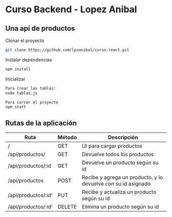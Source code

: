# Curso Backend - Lopez Anibal

## Una api de productos

Clonar el proyecto

```sh
git clone https://github.com/lpzanibal/curso-react.git
```

Instalar dependencias

```sh
npm install
```

Inicializar

```sh
Para crear las tablas:
node tablas.js

Para correr el proyecto
npm start
```

## Rutas de la aplicación

| Ruta                | Método | Descripción                                                   |
| ------------------- | ------ | ------------------------------------------------------------- |
| /                   | GET    | UI para cargar productos                                      |
| /api/productos/     | GET    | Devuelve todos los productos                                  |
| /api/productos/:id  | GET    | Devuelve un producto según su id                              |
| /api/productos      | POST   | Recibe y agrega un producto, y lo devuelve con su id asignado |
| /api/productos/:id' | PUT    | Recibe y actualiza un producto según su id                    |
| /api/productos/:id' | DELETE | Elimina un producto según su id                               |
